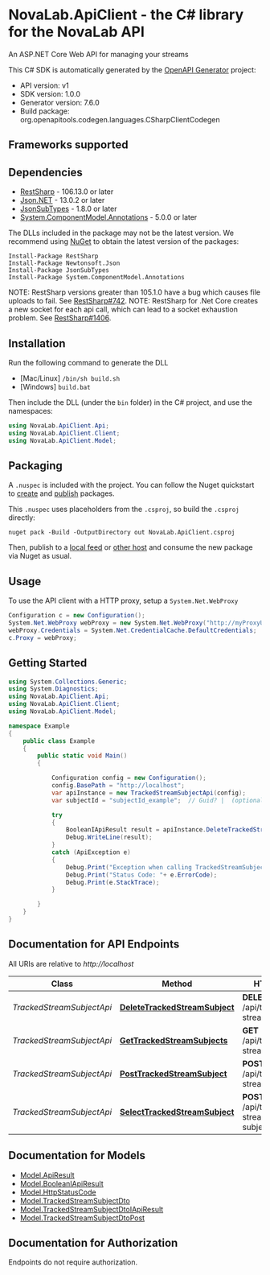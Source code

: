 # NovaLab.ApiClient - the C# library for the NovaLab API

An ASP.NET Core Web API for managing your streams

This C# SDK is automatically generated by the [OpenAPI Generator](https://openapi-generator.tech) project:

- API version: v1
- SDK version: 1.0.0
- Generator version: 7.6.0
- Build package: org.openapitools.codegen.languages.CSharpClientCodegen

<a id="frameworks-supported"></a>
## Frameworks supported

<a id="dependencies"></a>
## Dependencies

- [RestSharp](https://www.nuget.org/packages/RestSharp) - 106.13.0 or later
- [Json.NET](https://www.nuget.org/packages/Newtonsoft.Json/) - 13.0.2 or later
- [JsonSubTypes](https://www.nuget.org/packages/JsonSubTypes/) - 1.8.0 or later
- [System.ComponentModel.Annotations](https://www.nuget.org/packages/System.ComponentModel.Annotations) - 5.0.0 or later

The DLLs included in the package may not be the latest version. We recommend using [NuGet](https://docs.nuget.org/consume/installing-nuget) to obtain the latest version of the packages:
```
Install-Package RestSharp
Install-Package Newtonsoft.Json
Install-Package JsonSubTypes
Install-Package System.ComponentModel.Annotations
```

NOTE: RestSharp versions greater than 105.1.0 have a bug which causes file uploads to fail. See [RestSharp#742](https://github.com/restsharp/RestSharp/issues/742).
NOTE: RestSharp for .Net Core creates a new socket for each api call, which can lead to a socket exhaustion problem. See [RestSharp#1406](https://github.com/restsharp/RestSharp/issues/1406).

<a id="installation"></a>
## Installation
Run the following command to generate the DLL
- [Mac/Linux] `/bin/sh build.sh`
- [Windows] `build.bat`

Then include the DLL (under the `bin` folder) in the C# project, and use the namespaces:
```csharp
using NovaLab.ApiClient.Api;
using NovaLab.ApiClient.Client;
using NovaLab.ApiClient.Model;
```
<a id="packaging"></a>
## Packaging

A `.nuspec` is included with the project. You can follow the Nuget quickstart to [create](https://docs.microsoft.com/en-us/nuget/quickstart/create-and-publish-a-package#create-the-package) and [publish](https://docs.microsoft.com/en-us/nuget/quickstart/create-and-publish-a-package#publish-the-package) packages.

This `.nuspec` uses placeholders from the `.csproj`, so build the `.csproj` directly:

```
nuget pack -Build -OutputDirectory out NovaLab.ApiClient.csproj
```

Then, publish to a [local feed](https://docs.microsoft.com/en-us/nuget/hosting-packages/local-feeds) or [other host](https://docs.microsoft.com/en-us/nuget/hosting-packages/overview) and consume the new package via Nuget as usual.

<a id="usage"></a>
## Usage

To use the API client with a HTTP proxy, setup a `System.Net.WebProxy`
```csharp
Configuration c = new Configuration();
System.Net.WebProxy webProxy = new System.Net.WebProxy("http://myProxyUrl:80/");
webProxy.Credentials = System.Net.CredentialCache.DefaultCredentials;
c.Proxy = webProxy;
```

<a id="getting-started"></a>
## Getting Started

```csharp
using System.Collections.Generic;
using System.Diagnostics;
using NovaLab.ApiClient.Api;
using NovaLab.ApiClient.Client;
using NovaLab.ApiClient.Model;

namespace Example
{
    public class Example
    {
        public static void Main()
        {

            Configuration config = new Configuration();
            config.BasePath = "http://localhost";
            var apiInstance = new TrackedStreamSubjectApi(config);
            var subjectId = "subjectId_example";  // Guid? |  (optional) 

            try
            {
                BooleanIApiResult result = apiInstance.DeleteTrackedStreamSubject(subjectId);
                Debug.WriteLine(result);
            }
            catch (ApiException e)
            {
                Debug.Print("Exception when calling TrackedStreamSubjectApi.DeleteTrackedStreamSubject: " + e.Message );
                Debug.Print("Status Code: "+ e.ErrorCode);
                Debug.Print(e.StackTrace);
            }

        }
    }
}
```

<a id="documentation-for-api-endpoints"></a>
## Documentation for API Endpoints

All URIs are relative to *http://localhost*

Class | Method | HTTP request | Description
------------ | ------------- | ------------- | -------------
*TrackedStreamSubjectApi* | [**DeleteTrackedStreamSubject**](docs/TrackedStreamSubjectApi.md#deletetrackedstreamsubject) | **DELETE** /api/twitch/tracked-stream-subject | 
*TrackedStreamSubjectApi* | [**GetTrackedStreamSubjects**](docs/TrackedStreamSubjectApi.md#gettrackedstreamsubjects) | **GET** /api/twitch/tracked-stream-subject | 
*TrackedStreamSubjectApi* | [**PostTrackedStreamSubject**](docs/TrackedStreamSubjectApi.md#posttrackedstreamsubject) | **POST** /api/twitch/tracked-stream-subject | 
*TrackedStreamSubjectApi* | [**SelectTrackedStreamSubject**](docs/TrackedStreamSubjectApi.md#selecttrackedstreamsubject) | **POST** /api/twitch/tracked-stream-subject/select | 


<a id="documentation-for-models"></a>
## Documentation for Models

 - [Model.ApiResult](docs/ApiResult.md)
 - [Model.BooleanIApiResult](docs/BooleanIApiResult.md)
 - [Model.HttpStatusCode](docs/HttpStatusCode.md)
 - [Model.TrackedStreamSubjectDto](docs/TrackedStreamSubjectDto.md)
 - [Model.TrackedStreamSubjectDtoIApiResult](docs/TrackedStreamSubjectDtoIApiResult.md)
 - [Model.TrackedStreamSubjectDtoPost](docs/TrackedStreamSubjectDtoPost.md)


<a id="documentation-for-authorization"></a>
## Documentation for Authorization

Endpoints do not require authorization.

